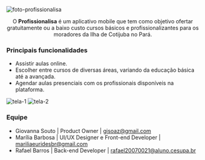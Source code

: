 ![foto-profissionalisa](https://i.imgur.com/0ih9H8H.png)


 <p style="text-align: center;">O <b>Profissionalisa</b> é um aplicativo mobile que tem como objetivo ofertar gratuitamente ou a baixo custo cursos básicos e profissionalizantes para os moradores da Ilha de Cotijuba no Pará.</p>

### Principais funcionalidades

- Assistir aulas online.
- Escolher entre cursos de diversas áreas, variando da educação básica até a avançada.
- Agendar aulas presenciais com os profissionais disponíveis na plataforma.

![tela-1](https://i.imgur.com/Jhoro1h.png)
![tela-2](https://i.imgur.com/LsP0Hkm.png)

### Equipe

- Giovanna Souto | Product Owner | [gisoaz@gmail.com](mailto:gisoaz@gmail.com)
- Marília Barbosa | UI/UX Designer e Front-end Developer | [mariliaeuridesbr@gmail.com](mailto:mariliaeuridesbr@gmail.com)
- Rafael Barros | Back-end Developer | [rafael20070021@aluno.cesupa.br](mailto:rafael20070021@aluno.cesupa.br)
